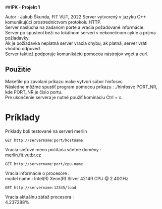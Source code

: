 ##**IPK - Projekt 1**

Autor : Jakub Škunda, FIT VUT, 2022
Server vytvorený v jazyku C++ komunikujúci prostredníctvom protokolu HTTP.<br/>
Server naslúcha na zadanom porte a vracia požadované informácie.<br/>
Server po spustení beží na lokálnom serveri v nekonečnom cykle a príjma požiadavky.<br/>
Ak je požiadavka neplatná server vracia chybu, ak platná, server vráti vhodnú odpoveď.<br/>
Server taktiež podporuje komunikáciu pomocou nástrojov wget a curl. <br/>

## Použitie
Makefile po zavolaní príkazu make vytvorí súbor hinfosvc<br/>
Následne môžme spustiť program pomocou príkazu  : ./hinfosvc PORT_NR, kde PORT_NR je číslo portu.<br/>
Pre ukončenie servera je nutné použiť komináciu Ctrl + c. <br/>

# Príklady

Príklady boli testované na serveri merlin<br/>

```
GET http://servername:port/hostname
```
Vracia sieťové meno počítača včetne domény :<br/>
merlin.fit.vutbr.cz <br/>

```
GET http://servername:port/cpu-name
```
Vracia informácie o procesore :<br/>
model name	: Intel(R) Xeon(R) Silver 4214R CPU @ 2.40GHz<br/>

```
GET http://servername:12345/load
```
Vracia aktuálnu záťaž procesora :<br/>
4.237288%

